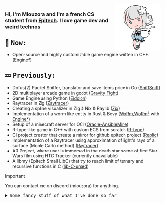 <img src="kaine.png" width="30%" align="right">

### Hi, I'm Miouzora and I'm a french CS student from [Epitech](https://www.epitech.eu/). I love game dev and weird technos.

## 💬 <samp>Now:<samp>

- Open-source and highly customizable game engine written in C++. ([Engine²](https://github.com/EngineSquared))

## 💤 <samp>Previously:<samp>

- Dofus(2) Packet Sniffer, translator and save items price in Go ([SniffSniff](https://github.com/Miou-zora/SniffSniff))
- 2D multiplayer arcade game in godot ([Gravity Fight](https://github.com/Miou-zora/GravityFight)) 
- Game Engine using Python ([Eidolon](https://github.com/Miou-zora/Eidolon))
- Raytracer in Zig ([Zaytracer](https://github.com/Miou-zora/Zaytracer))
- Creating a spline visualizer in Zig & Nix & Raylib ([Zix](https://github.com/Miou-zora/Zix))
- Implementation of a worm like entity in Rust & Bevy ([WoRm](https://github.com/Miou-zora/WoRm),[WoRm²](https://github.com/Miou-zora/WoRm2) with [Engine²](https://github.com/EngineSquared/EngineSquared))
- Setup of a minecraft server for OCI ([Oracle-AnsibleMine](https://github.com/Miou-zora/Oracle-AnsibleMine))
- R-type-like game in C++ with custom ECS from scratch ([R-type](https://github.com/Miou-zora/R-Type))
- CI project creator that create a mirror for github epitech project ([Replic](https://github.com/Miou-zora/Replic))
- Implementation of a Raytracer using approximation of light's rays of a surface (Monte Carlo method) ([Raytracer](https://github.com/Miou-zora/Raytracer))
- AR Project, where user is immersed in the death star scene of first Star Wars film using HTC Tracker (currently unavailable)
- A libmy (Epitech Small LibC) that try to reach limit of ternary and recursive functions in C ([lib-C-ursed](https://github.com/Miou-zora/lib-C-ursed))

> [!IMPORTANT]
> You can contact me on discord (miouzora) for anything.

<details>
<summary><samp>Some fancy stuff of what I've done so far</samp></summary>
<br>

## 🎮 <samp>Game Dev</samp>

![Unity](https://img.shields.io/badge/Unity-100000?style=for-the-badge&logo=unity&logoColor=white)
<a href="https://github.com/Miou-zora/R-Type" target="_blank"><img alt="Personal ECS" src="https://img.shields.io/badge/Personal_ECS-020752?&style=for-the-badge&logoColor=white" /></a>
<a href="https://github.com/Miou-zora/Eidolon" target="_blank"><img alt="Eidolon" src="https://img.shields.io/badge/Eidolon-051032?&style=for-the-badge&logoColor=white" /></a>
<a href="https://github.com/EngineSquared/EngineSquared" target="_blank"><img alt="Engine²" src="https://img.shields.io/badge/Engine²-AA0000?&style=for-the-badge&logoColor=red" /></a>
![Bevy](https://img.shields.io/static/v1?style=for-the-badge&message=Bevy&color=232326&logo=Bevy&logoColor=FFFFFF&label=)
![Löve2D](https://img.shields.io/static/v1?style=for-the-badge&message=Löve2D&color=FFAAAA&logo=Löve2D&logoColor=FFAAAA&label=)
![Godot Engine](https://img.shields.io/static/v1?style=for-the-badge&message=Godot+Engine&color=478CBF&logo=Godot+Engine&logoColor=FFFFFF&label=)
![SFML/CSFML](https://img.shields.io/static/v1?style=for-the-badge&message=SFML/CSFML&color=567e25&logo=Löve2D&logoColor=567e25&label=)
![Raylib](https://img.shields.io/static/v1?style=for-the-badge&message=Raylib&color=000000&logo=Raylib&logoColor=FFFFFF&label=)

## ♾️ <samp>DevOps</samp>

![Docker](https://img.shields.io/badge/-❤️Docker-46a2f1?style=for-the-badge&logo=docker&logoColor=white)
![Ansible](https://img.shields.io/badge/❤️ansible-%231A1918.svg?style=for-the-badge&logo=ansible&logoColor=white)
![Kubernetes](https://img.shields.io/badge/kubernetes-%23326ce5.svg?style=for-the-badge&logo=kubernetes&logoColor=white)
![github actions](https://img.shields.io/badge/-Github_Actions-2088FF?style=for-the-badge&logo=github-actions&logoColor=white)
![Git](https://img.shields.io/badge/GIT-E44C30?style=for-the-badge&logo=git&logoColor=white)
![BitBucket](https://img.shields.io/badge/Bitbucket-0747a6?style=for-the-badge&logo=bitbucket&logoColor=white)
![Github](https://img.shields.io/badge/GitHub-100000?style=for-the-badge&logo=github&logoColor=white)
![GitLab](https://img.shields.io/badge/GitLab-330F63?style=for-the-badge&logo=gitlab&logoColor=white)
![GCP](https://img.shields.io/badge/Google_Cloud-4285F4?style=for-the-badge&logo=google-cloud&logoColor=white)
![Oracle](https://img.shields.io/badge/Oracle-F80000?style=for-the-badge&logo=oracle&logoColor=black)
![Jenkins](https://img.shields.io/badge/Jenkins-D24939?style=for-the-badge&logo=Jenkins&logoColor=white)
![TeamCity](https://img.shields.io/badge/TeamCity-000000?style=for-the-badge&logo=TeamCity&logoColor=white)
![Sonar](https://img.shields.io/badge/SonarLint-CB2029?style=for-the-badge&logo=sonarlint&logoColor=white)
![Terraform](https://img.shields.io/badge/terraform-%235835CC.svg?style=for-the-badge&logo=terraform&logoColor=white)

## 🌐 <samp>Languages</samp>
![C++](https://img.shields.io/badge/c++-%2300599C.svg?style=for-the-badge&logo=c%2B%2B&logoColor=white)
![Java](https://img.shields.io/badge/Java-ED8B00?style=for-the-badge&logo=openjdk&logoColor=white)
![Python](https://img.shields.io/badge/python-3670A0?style=for-the-badge&logo=python&logoColor=ffdd54)
![C](https://img.shields.io/badge/C-00599C?style=for-the-badge&logo=c&logoColor=white)
![Zig](https://img.shields.io/badge/Zig-%23F7A41D.svg?style=for-the-badge&logo=zig&logoColor=white)
![GoLang](https://img.shields.io/badge/Go-00ADD8?style=for-the-badge&logo=go&logoColor=white)
![C#](https://img.shields.io/badge/C%23-239120?style=for-the-badge&logo=c-sharp&logoColor=white)
![Haskell](https://img.shields.io/badge/Haskell-5D4F85?style=for-the-badge&logo=haskell&logoColor=white)
![TS](https://img.shields.io/badge/TypeScript-007ACC?style=for-the-badge&logo=typescript&logoColor=white)
![Lua](https://img.shields.io/badge/Lua-2C2D72?style=for-the-badge&logo=lua&logoColor=white)
![PHP](https://img.shields.io/badge/PHP-777BB4?style=for-the-badge&logo=php&logoColor=white)
![Shell Script](https://img.shields.io/badge/shell_script-%23121011.svg?style=for-the-badge&logo=gnu-bash&logoColor=white)
![JavaScript](https://img.shields.io/badge/JavaScript-323330?style=for-the-badge&logo=javascript&logoColor=F7DF1E)

## 🧩 <samp>Frameworks</samp>

![React](https://img.shields.io/badge/❤️React-20232A?style=for-the-badge&logo=react&logoColor=61DAFB)
![Next JS](https://img.shields.io/badge/Next-black?style=for-the-badge&logo=next.js&logoColor=white)
![VueJs](https://img.shields.io/badge/-VueJS-35495E?style=for-the-badge&logo=vuedotjs&logoColor=4FC08D)
![Nuxtjs](https://img.shields.io/badge/Nuxt-002E3B?style=for-the-badge&logo=nuxtdotjs&logoColor=#00DC82)
![React Native](https://img.shields.io/badge/React_Native-20232A?style=for-the-badge&logo=react&logoColor=61DAFB)
![Prisma](https://img.shields.io/badge/Prisma-3982CE?style=for-the-badge&logo=Prisma&logoColor=white)
![Hibernate](https://img.shields.io/badge/Hibernate-59666C?style=for-the-badge&logo=Hibernate&logoColor=white)
![Material](https://img.shields.io/badge/Material--UI-0081CB?style=for-the-badge&logo=material-ui&logoColor=white)
![BS](https://img.shields.io/badge/Bootstrap-563D7C?style=for-the-badge&logo=bootstrap&logoColor=white)
![TailWind](https://img.shields.io/badge/Tailwind_CSS-38B2AC?style=for-the-badge&logo=tailwind-css&logoColor=white)
![Node](https://img.shields.io/badge/Node.js-43853D?style=for-the-badge&logo=node.js&logoColor=white)
![Spring](https://img.shields.io/badge/-Spring-6DB33F?style=for-the-badge&logo=Spring&logoColor=white)

## ♦️ <samp>Others</samp>
![Fedora](https://img.shields.io/badge/Fedora-3C6EB4?style=for-the-badge&logo=fedora&logoColor=white)
![Jira](https://img.shields.io/badge/Jira-0052CC?style=for-the-badge&logo=Jira&logoColor=white)
![Notion](https://img.shields.io/badge/Notion-000000?style=for-the-badge&logo=notion&logoColor=white)
![vsc](https://img.shields.io/badge/Visual_Studio_Code-0078D4?style=for-the-badge&logo=visual%20studio%20code&logoColor=white)
![pycharm](https://img.shields.io/badge/PyCharm-000000.svg?&style=for-the-badge&logo=PyCharm&logoColor=white)
![intelliJ](https://img.shields.io/badge/IntelliJ_IDEA-000000.svg?style=for-the-badge&logo=intellij-idea&logoColor=white)
![emacs](https://img.shields.io/badge/Emacs-%237F5AB6.svg?&style=for-the-badge&logo=gnu-emacs&logoColor=white)
![Figma](https://img.shields.io/badge/Figma-F24E1E?style=for-the-badge&logo=figma&logoColor=white)
![PostGreSQL](https://img.shields.io/badge/PostgreSQL-316192?style=for-the-badge&logo=postgresql&logoColor=white)
![MariaDB](https://img.shields.io/badge/MariaDB-003545?style=for-the-badge&logo=mariadb&logoColor=white)
![Nix](https://img.shields.io/badge/NixOS🌸-5277C3?style=for-the-badge&logo=nixos&logoColor=white)

## 🍓 <samp>Jams</samp>

<a href="https://github.com/twingoof/MONKE" target="_blank"><img alt="EpitechJamSuccess" src="https://img.shields.io/badge/EpitechJam_Success_~_MONKEY-FFD700?&style=for-the-badge&logoColor=white" /></a>
<a href="https://github.com/Queng123/Jam" target="_blank"><img alt="EpitechJamBlue" src="https://img.shields.io/badge/EpitechJam_Blue_~_Blue-0000FF?&style=for-the-badge&logoColor=white" /></a>
<a href="https://github.com/Queng123/GGJ" target="_blank"><img alt="GlobalGameJamRoot" src="https://img.shields.io/badge/GlobalGameJam_Root_~_We_löve_root-8B4513?&style=for-the-badge&logoColor=white" /></a>
<a href="https://github.com/Miou-zora/Jam-10-02-2023" target="_blank"><img alt="EpitechJam10022023" src="https://img.shields.io/badge/EpitechJam_Super_Hero_~_Jammy-7186FF?&style=for-the-badge&logoColor=white" /></a>
<a href="https://github.com/Miou-zora/Hindi-Patas" target="_blank"><img alt="GameJam" src="https://img.shields.io/badge/EpitechJam_Game_~_Hindi_Patas-AA2430?&style=for-the-badge&logoColor=white" /></a>

## 📊 <samp>Some stats</samp>

<div align="center">
<img style="vertical-align: middle;" height="250em" src="https://github-readme-stats.vercel.app/api?username=Miou-zora&theme=chartreuse-dark&hide_border=true" />
<img style="vertical-align: middle;" height="250em" src="https://github-readme-stats.vercel.app/api/top-langs?username=Miou-zora&theme=chartreuse-dark&hide_border=true" />
<img align="center" src="https://github-readme-streak-stats.herokuapp.com/?user=Miou-zora&hide_border=true&currStreakNum=C3D1D9&theme=chartreuse-dark" alt="Miou-zora" />
</div>

</details>
